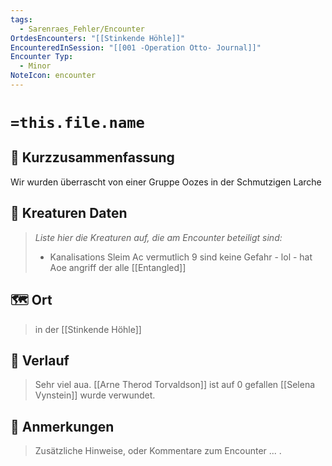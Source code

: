 ```yaml
---
tags:
  - Sarenraes_Fehler/Encounter
OrtdesEncounters: "[[Stinkende Höhle]]"
EncounteredInSession: "[[001 -Operation Otto- Journal]]"
Encounter Typ:
  - Minor
NoteIcon: encounter
---
```

# `=this.file.name`
## 📝 Kurzzusammenfassung
Wir wurden überrascht von einer Gruppe Oozes in der Schmutzigen Larche

## 🐾 Kreaturen Daten
> *Liste hier die Kreaturen auf, die am Encounter beteiligt sind:* 
> - Kanalisations Sleim
> Ac vermutlich 9
> sind keine Gefahr - lol -
> hat Aoe angriff der alle [[Entangled]]

## 🗺️ Ort
> in der [[Stinkende Höhle]]
> 

## 📖 Verlauf
>
> Sehr viel aua. 
> [[Arne Therod Torvaldson]] ist auf 0 gefallen
> [[Selena Vynstein]] wurde verwundet.

## 📌 Anmerkungen
> Zusätzliche Hinweise, oder Kommentare zum Encounter
> ... .
